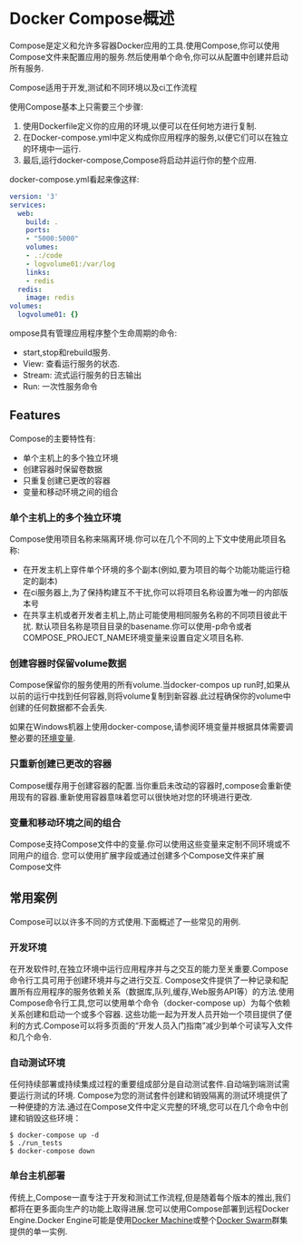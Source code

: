 # Docker Compose概述
Compose是定义和允许多容器Docker应用的工具.使用Compose,你可以使用Compose文件来配置应用的服务.然后使用单个命令,你可以从配置中创建并启动所有服务.

Compose适用于开发,测试和不同环境以及ci工作流程

使用Compose基本上只需要三个步骤:
1.  使用Dockerfile定义你的应用的环境,以便可以在任何地方进行复制.
2.  在Docker-compose.yml中定义构成你应用程序的服务,以便它们可以在独立的环境中一运行.
3.  最后,运行docker-compose,Compose将启动并运行你的整个应用.

docker-compose.yml看起来像这样:
```yml
version: '3'
services:
  web:
    build: .
    ports:
    - "5000:5000"
    volumes:
    - .:/code
    - logvolume01:/var/log
    links:
    - redis
  redis:
    image: redis
volumes:
  logvolume01: {}
```
ompose具有管理应用程序整个生命周期的命令:
- start,stop和rebuild服务.
- View: 查看运行服务的状态.
- Stream: 流式运行服务的日志输出
- Run: 一次性服务命令

## Features
Compose的主要特性有:
- 单个主机上的多个独立环境
- 创建容器时保留卷数据
- 只重复创建已更改的容器
- 变量和移动环境之间的组合

### 单个主机上的多个独立环境
Compose使用项目名称来隔离环境.你可以在几个不同的上下文中使用此项目名称:
- 在开发主机上穿件单个环境的多个副本(例如,要为项目的每个功能功能运行稳定的副本)
- 在ci服务器上,为了保持构建互不干扰,你可以将项目名称设置为唯一的内部版本号
- 在共享主机或者开发者主机上,防止可能使用相同服务名称的不同项目彼此干扰.
默认项目名称是项目目录的basename.你可以使用-p命令或者COMPOSE_PROJECT_NAME环境变量来设置自定义项目名称.

### 创建容器时保留volume数据
Compose保留你的服务使用的所有volume.当docker-compos up run时,如果从以前的运行中找到任何容器,则将volume复制到新容器.此过程确保你的volume中创建的任何数据都不会丢失.

如果在Windows机器上使用docker-compose,请参阅环境变量并根据具体需要调整必要的[环境变量](https://docs.docker.com/compose/reference/envvars/).

### 只重新创建已更改的容器
Compose缓存用于创建容器的配置.当你重启未改动的容器时,compose会重新使用现有的容器.重新使用容器意味着您可以很快地对您的环境进行更改.

### 变量和移动环境之间的组合
Compose支持Compose文件中的变量.你可以使用这些变量来定制不同环境或不同用户的组合.
您可以使用扩展字段或通过创建多个Compose文件来扩展Compose文件

## 常用案例
Compose可以以许多不同的方式使用.下面概述了一些常见的用例.
### 开发环境
在开发软件时,在独立环境中运行应用程序并与之交互的能力至关重要.Compose命令行工具可用于创建环境并与之进行交互.
Compose文件提供了一种记录和配置所有应用程序的服务依赖关系（数据库,队列,缓存,Web服务API等）的方法.使用Compose命令行工具,您可以使用单个命令（docker-compose up）为每个依赖关系创建和启动一个或多个容器.
这些功能一起为开发人员开始一个项目提供了便利的方式.Compose可以将多页面的“开发人员入门指南”减少到单个可读写入文件和几个命令.

### 自动测试环境
任何持续部署或持续集成过程的重要组成部分是自动测试套件.自动端到端测试需要运行测试的环境. Compose为您的测试套件创建和销毁隔离的测试环境提供了一种便捷的方法.通过在Compose文件中定义完整的环境,您可以在几个命令中创建和销毁这些环境：
```shell
$ docker-compose up -d
$ ./run_tests
$ docker-compose down
```

### 单台主机部署
传统上,Compose一直专注于开发和测试工作流程,但是随着每个版本的推出,我们都将在更多面向生产的功能上取得进展.您可以使用Compose部署到远程Docker Engine.Docker Engine可能是使用[Docker Machine](https://docs.docker.com/machine/overview/)或整个[Docker Swarm](https://docs.docker.com/swarm/overview/)群集提供的单一实例.